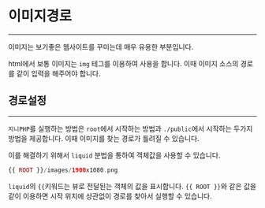 # 이미지경로
---
이미지는 보기좋은 웹사이트를 꾸미는데 매우 유용한 부분입니다. 

html에서 보통 이미지는 `img` 테그를 이용하여 사용을 합니다. 이때 이미지 소스의 경로를 같이 입력을 해주어야 합니다.

## 경로설정
---
`지니PHP`를 실행하는 방법은 `root`에서 시작하는 방법과 `./public`에서 시작하는 두가지 방법을 제공합니다.
이때 이미지를 찾는 경로가 틀려질 수 있습니다.

이를 해결하기 위해서 `liquid` 분법을 통하여 객체값을 사용할 수 있습니다.

```php
{{ ROOT }}/images/1900x1080.png
```

`liquid`의 `{{`키워드는 뷰로 전달된는 객체의 값을 표시합니다.
`{{ ROOT }}`와 같은 값을 같이 이용하면 시작 위치에 상관없이 경로를 찾아서 실행할 수 있습니다.